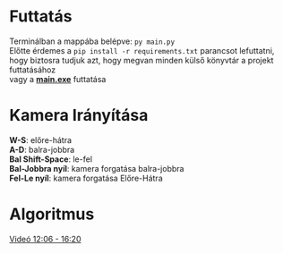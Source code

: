# Futtatás
Terminálban a mappába belépve: `py main.py`\
Előtte érdemes a `pip install -r requirements.txt` parancsot lefuttatni, hogy biztosra tudjuk azt, hogy megvan minden külső könyvtár a projekt futtatásához\
vagy a **[main.exe](https://www.pasiotestudio.hu/files/main.exe)** futtatása
# Kamera Irányítása
**W-S**: előre-hátra\
**A-D**: balra-jobbra\
**Bal Shift-Space**: le-fel\
**Bal-Jobbra nyíl**: kamera forgatása balra-jobbra\
**Fel-Le nyíl**: kamera forgatása Előre-Hátra
# Algoritmus
[Videó 12:06 - 16:20](https://www.youtube.com/watch?v=GiDsjIBOVoA&t=726s&ab_channel=Reducible)
